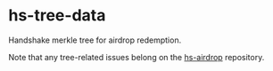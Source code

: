 # hs-tree-data

Handshake merkle tree for airdrop redemption.

Note that any tree-related issues belong on the [hs-airdrop] repository.

[hs-airdrop]: https://github.com/handshake-org/hs-airdrop
